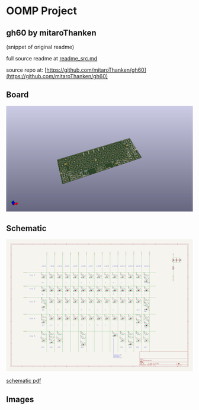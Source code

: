 # OOMP Project  
## gh60  by mitaroThanken  
  
(snippet of original readme)  
  
  
  full source readme at [readme_src.md](readme_src.md)  
  
source repo at: [https://github.com/mitaroThanken/gh60](https://github.com/mitaroThanken/gh60)  
## Board  
  
[![working_3d.png](working_3d_600.png)](working_3d.png)  
## Schematic  
  
[![working_schematic.png](working_schematic_600.png)](working_schematic.png)  
  
[schematic pdf](working_schematic.pdf)  
## Images  
